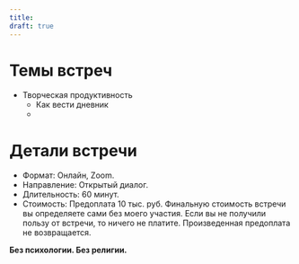```yaml
---
title: 
draft: true
---
```


# Темы встреч
- Творческая продуктивность
	- Как вести дневник
	- 


# Детали встречи
- Формат: Онлайн, Zoom.
- Направление: Открытый диалог.
- Длительность: 60 минут.
- Стоимость: Предоплата 10 тыс. руб. Финальную стоимость встречи вы определяете сами без моего участия. Если вы не получили пользу от встречи, то ничего не платите. Произведенная предоплата не возвращается.

**Без психологии. Без религии.**
